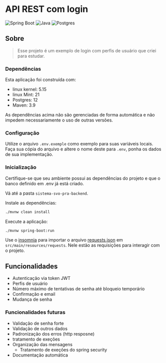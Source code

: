 # API REST com login

![Spring Boot](https://img.shields.io/badge/spring-6DB33F?style=for-the-badge&logoColor=white&logo=spring)
![Java](https://img.shields.io/badge/java-%23ED8B00.svg?style=for-the-badge&logo=openjdk&logoColor=white)
![Postgres](https://img.shields.io/badge/postgres-%23316192.svg?style=for-the-badge&logo=postgresql&logoColor=white)

## Sobre

> Esse projeto é um exemplo de login com perfis de usuário que criei para estudar.

### Dependências

Esta aplicação foi construída com:

- linux kernel: 5.15
- linux Mint: 21
- Postgres: 12
- Maven: 3.9

As dependências acima não são gerenciadas de forma automática e não impedem necessariamente o uso de outras versões.

### Configuração

Utilize o arquivo `.env.exemple` como exemplo para suas variáveis locais. Faça sua cópia do arquivo e altere o nome deste para `.env`, ponha os dados de sua implementação.

### Inicialização

Certifique-se que seu ambiente possui as dependências do projeto e que o banco definido em .env já está criado.

Vá até a pasta `sistema-svo-pra-backend`.

Instale as dependências:
```bash
./mvnw clean install
```

Execute a aplicação:
```bash
./mvnw spring-boot:run
```

Use o [insomnia](https://insomnia.rest/) para importar o arquivo [requests.json](src/main/resources/requests/requests.json) em `src/main/resources/requests`. Nele estão as requisições para interagir com o projeto.

## Funcionalidades

- Autenticação via token JWT
- Perfis de usuário
- Número máximo de tentativas de senha até bloqueio temporário
- Confirmação e email
- Mudança de senha

### Funcionalidades futuras

- Validação de senha forte
- Validação de outros dados
- Padronização dos erros (http resposne)
- tratamento de exeções
- Organização das mensagens
  - Tratamento de exeções do spring security
- Documentação automática
